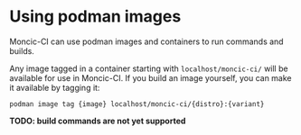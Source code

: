 # Using podman images

Moncic-CI can use podman images and containers to run commands and builds.

Any image tagged in a container starting with `localhost/moncic-ci/` will be
available for use in Moncic-CI. If you build an image yourself, you can make it
available by tagging it:

    podman image tag {image} localhost/moncic-ci/{distro}:{variant}

**TODO: build commands are not yet supported**


